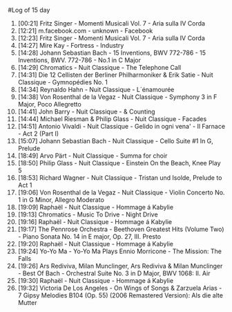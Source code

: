 #Log of 15 day

1. [00:21] Fritz Singer - Momenti Musicali Vol. 7 - Aria sulla IV Corda
1. [12:21] m.facebook.com - unknown - Facebook
1. [12:23] Fritz Singer - Momenti Musicali Vol. 7 - Aria sulla IV Corda
1. [14:27] Mire Kay - Fortress - Industry
1. [14:28] Johann Sebastian Bach - 15 Inventions, BWV 772-786 - 15 Inventions, BWV. 772-786 - No.1 in C Major
1. [14:29] Chromatics - Nuit Classique - The Telephone Call
1. [14:31] Die 12 Cellisten der Berliner Philharmoniker & Erik Satie - Nuit Classique - Gymnopédies No. 1
1. [14:34] Reynaldo Hahn - Nuit Classique - L´énamourée
1. [14:38] Von Rosenthal de la Vegaz - Nuit Classique - Symphony 3 in F Major, Poco Allegretto
1. [14:41] John Barry - Nuit Classique - & Counting
1. [14:44] Michael Riesman & Philip Glass - Nuit Classique - Facades
1. [14:51] Antonio Vivaldi - Nuit Classique - Gelido in ogni vena' - Il Farnace - Act 2 (Part I)
1. [15:07] Johann Sebastian Bach - Nuit Classique - Cello Suite #1 In G, Prelude
1. [18:49] Arvo Pärt - Nuit Classique - Summa for choir
1. [18:50] Philip Glass - Nuit Classique - Einstein On the Beach, Knee Play 5
1. [18:53] Richard Wagner - Nuit Classique - Tristan und Isolde, Prelude to Act 1
1. [19:06] Von Rosenthal de la Vegaz - Nuit Classique - Violin Concerto No. 1 in G Minor, Allegro Moderato
1. [19:09] Raphaël - Nuit Classique - Hommage á Kabylie
1. [19:13] Chromatics - Music To Drive - Night Drive
1. [19:16] Raphaël - Nuit Classique - Hommage á Kabylie
1. [19:17] The Pennrose Orchestra - Beethoven Greatest Hits (Volume Two) - Piano Sonata No. 14 in E major, Op. 27, III. Presto
1. [19:20] Raphaël - Nuit Classique - Hommage á Kabylie
1. [19:24] Yo-Yo Ma - Yo-Yo Ma Plays Ennio Morricone - The Mission: The Falls
1. [19:26] Ars Rediviva, Milan Munclinger, Ars Rediviva & Milan Munclinger - Best Of Bach - Orchestral Suite No. 3 in D Major, BWV 1068: II. Air
1. [19:30] Raphaël - Nuit Classique - Hommage á Kabylie
1. [19:32] Victoria De Los Angeles - On Wings of Songs & Zarzuela Arias - 7 Gipsy Melodies B104 (Op. 55) (2006 Remastered Version): Als die alte Mutter
